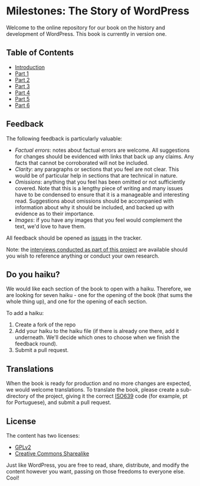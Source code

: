 # Milestones: The Story of WordPress

Welcome to the online repository for our book on the history and development of WordPress. This book is currently in version one. 

## Table of Contents
- [Introduction](https://github.com/WordPress/book/blob/master/Content/introduction.md)
- [Part 1](https://github.com/WordPress/book/tree/master/Content/Part%201)
- [Part 2](https://github.com/WordPress/book/tree/master/Content/Part%202)
- [Part 3](https://github.com/WordPress/book/tree/master/Content/Part%203)
- [Part 4](https://github.com/WordPress/book/tree/master/Content/Part%204)
- [Part 5](https://github.com/WordPress/book/tree/master/Content/Part%205)
- [Part 6](https://github.com/WordPress/book/tree/master/Content/Part%206)

## Feedback

The following feedback is particularly valuable:
- *Factual errors*: notes about factual errors are welcome. All suggestions for changes should be evidenced with links that back up any claims. Any facts that cannot be corroborated will not be included.
- *Clarity*:  any paragraphs or sections that you feel are not clear. This would be of particular help in sections that are technical in nature.
- *Omissions*: anything that you feel has been omitted or not sufficiently covered. Note that this is a lengthy piece of writing and many issues have to be condensed to ensure that it is a manageable and interesting read. Suggestions about omissions should be accompanied with information about why it should be included, and backed up with evidence as to their importance.
- *Images*: if you have any images that you feel would complement the text, we'd love to have them.

All feedback should be opened as [issues](https://github.com/WordPress/book/issues) in the tracker.

Note: the [interviews conducted as part of this project](http://archive.wordpress.org/interviews) are available should you wish to reference anything or conduct your own research.

## Do you haiku?

We would like each section of the book to open with a haiku. Therefore, we are looking for seven haiku - one for the opening of the book (that sums the whole thing up), and one for the opening of each section.

To add a haiku:

1. Create a fork of the repo
2. Add your haiku to the haiku file (if there is already one there, add it underneath. We'll decide which ones to choose when we finish the feedback round).
3. Submit a pull request.

## Translations

When the book is ready for production and no more changes are expected, we would welcome translations. To translate the book, please create a sub-directory of the project, giving it the correct [ISO639](http://en.wikipedia.org/wiki/List_of_ISO_639-1_codes) code (for example, pt for Portuguese), and submit a pull request. 

## License

The content has two licenses:
- [GPLv2](https://github.com/WordPress/book/blob/master/license-gpl.txt)
- [Creative Commons Sharealike](https://creativecommons.org/licenses/by-sa/4.0/)

Just like WordPress, you are free to read, share, distribute, and modify the content however you want, passing on those freedoms to everyone else. Cool!
